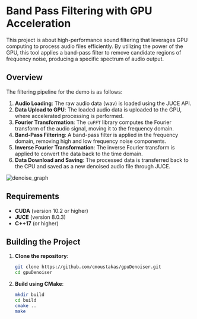 # Band Pass Filtering with GPU Acceleration

This project is about high-performance sound filtering that leverages GPU computing to process audio files efficiently. By utilizing the power of the GPU, this tool applies a band-pass filter to remove candidate regions of frequency noise, producing a specific spectrum of audio output.

## Overview

The filtering pipeline for the demo is as follows:

1. **Audio Loading**: The raw audio data (wav) is loaded using the JUCE API.
2. **Data Upload to GPU**: The loaded audio data is uploaded to the GPU, where accelerated processing is performed.
3. **Fourier Transformation**: The `cuFFT` library computes the Fourier transform of the audio signal, moving it to the frequency domain.
4. **Band-Pass Filtering**: A band-pass filter is applied in the frequency domain, removing high and low frequency noise components.
5. **Inverse Fourier Transformation**: The inverse Fourier transform is applied to convert the data back to the time domain.
6. **Data Download and Saving**: The processed data is transferred back to the CPU and saved as a new denoised audio file through JUCE.

![denoise_graph](https://github.com/user-attachments/assets/c2371799-d901-40b2-9285-98bd935be744)


## Requirements

- **CUDA** (version 10.2 or higher)
- **JUCE** (version 8.0.3)
- **C++17** (or higher)

## Building the Project

1. **Clone the repository**:
    ```bash
    git clone https://github.com/cmoustakas/gpuDenoiser.git
    cd gpuDenoiser
    ```

2. **Build using CMake**:
    ```bash
    mkdir build
    cd build
    cmake ..
    make
    ```
